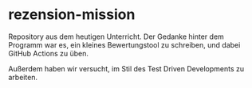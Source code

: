 # rezension-mission

Repository aus dem heutigen Unterricht.
Der Gedanke hinter dem Programm war es, ein kleines Bewertungstool zu schreiben, und dabei GitHub Actions zu üben.

Außerdem haben wir versucht, im Stil des Test Driven Developments zu arbeiten.
